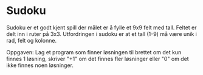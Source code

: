 # Sudoku

Sudoku er et godt kjent spill der målet er å fylle et 9x9 felt med tall. Feltet er delt inn i ruter på 3x3. Utfordringen i sudoku er at et tall (1-9) må være unik i rad, felt og kolonne.

Oppgaven: 
Lag et program som finner løsningen til brettet om det kun finnes 1 løsning, skriver "+1" om det finnes fler løsninger eller "0" om det ikke finnes noen løsninger.


